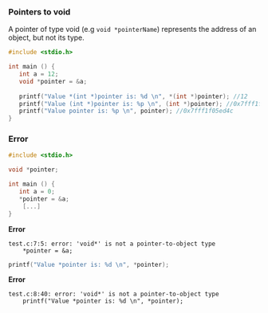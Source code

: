 ### Pointers to void

A pointer of type void (e.g ``void *pointerName``) represents the address of an object,  but not its type.

```c
#include <stdio.h>

int main () {
   int a = 12;
   void *pointer = &a;
   
   printf("Value *(int *)pointer is: %d \n", *(int *)pointer); //12
   printf("Value (int *)pointer is: %p \n", (int *)pointer); //0x7fff1f05ed4c
   printf("Value pointer is: %p \n", pointer); //0x7fff1f05ed4c
}
```

### Error

```c
#include <stdio.h>

void *pointer;

int main () {
   int a = 0;
   *pointer = &a;
    [...]
}
```
**Error**
```
test.c:7:5: error: 'void*' is not a pointer-to-object type
    *pointer = &a;
```

```c
printf("Value *pointer is: %d \n", *pointer);
```
**Error**
```
test.c:8:40: error: 'void*' is not a pointer-to-object type
    printf("Value *pointer is: %d \n", *pointer);
```
